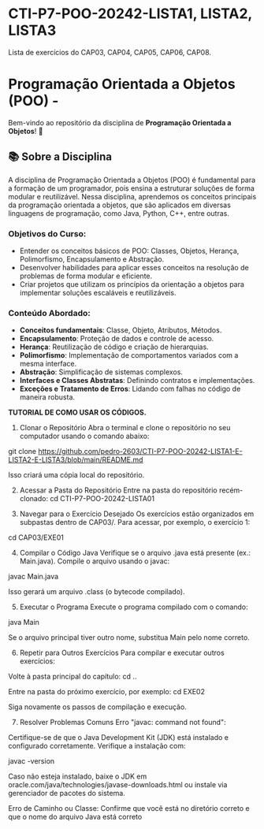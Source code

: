 # CTI-P7-POO-20242-LISTA1, LISTA2, LISTA3
Lista de exercícios do CAP03, CAP04, CAP05, CAP06, CAP08.

# Programação Orientada a Objetos (POO) -

Bem-vindo ao repositório da disciplina de **Programação Orientada a Objetos**! 🎉

## 📚 Sobre a Disciplina

A disciplina de Programação Orientada a Objetos (POO) é fundamental para a formação de um programador, pois ensina a estruturar soluções de forma modular e reutilizável. Nessa disciplina, aprendemos os conceitos principais da programação orientada a objetos, que são aplicados em diversas linguagens de programação, como Java, Python, C++, entre outras.

### **Objetivos do Curso:**
- Entender os conceitos básicos de POO: Classes, Objetos, Herança, Polimorfismo, Encapsulamento e Abstração.
- Desenvolver habilidades para aplicar esses conceitos na resolução de problemas de forma modular e eficiente.
- Criar projetos que utilizam os princípios da orientação a objetos para implementar soluções escaláveis e reutilizáveis.

### **Conteúdo Abordado:**
- **Conceitos fundamentais**: Classe, Objeto, Atributos, Métodos.
- **Encapsulamento**: Proteção de dados e controle de acesso.
- **Herança**: Reutilização de código e criação de hierarquias.
- **Polimorfismo**: Implementação de comportamentos variados com a mesma interface.
- **Abstração**: Simplificação de sistemas complexos.
- **Interfaces e Classes Abstratas**: Definindo contratos e implementações.
- **Exceções e Tratamento de Erros**: Lidando com falhas no código de maneira robusta.

 
 
 **TUTORIAL DE COMO USAR OS CÓDIGOS.**

1. Clonar o Repositório
Abra o terminal e clone o repositório no seu computador usando o comando abaixo:

git clone https://github.com/pedro-2603/CTI-P7-POO-20242-LISTA1-E-LISTA2-E-LISTA3/blob/main/README.md

Isso criará uma cópia local do repositório.

2. Acessar a Pasta do Repositório
Entre na pasta do repositório recém-clonado: cd CTI-P7-POO-20242-LISTA01

3. Navegar para o Exercício Desejado
Os exercícios estão organizados em subpastas dentro de CAP03/. Para acessar, por exemplo, o exercício 1:

cd CAP03/EXE01

4. Compilar o Código Java
Verifique se o arquivo .java está presente (ex.: Main.java). Compile o arquivo usando o javac:

javac Main.java

Isso gerará um arquivo .class (o bytecode compilado).

5. Executar o Programa
Execute o programa compilado com o comando:

java Main

Se o arquivo principal tiver outro nome, substitua Main pelo nome correto.

6. Repetir para Outros Exercícios
Para compilar e executar outros exercícios:

Volte à pasta principal do capítulo:
cd ..

Entre na pasta do próximo exercício, por exemplo:
cd EXE02

Siga novamente os passos de compilação e execução.

7. Resolver Problemas Comuns
Erro "javac: command not found":

Certifique-se de que o Java Development Kit (JDK) está instalado e configurado corretamente. Verifique a instalação com:

javac -version

Caso não esteja instalado, baixe o JDK em oracle.com/java/technologies/javase-downloads.html ou instale via gerenciador de pacotes do sistema.

Erro de Caminho ou Classe: Confirme que você está no diretório correto e que o nome do arquivo Java está correto
